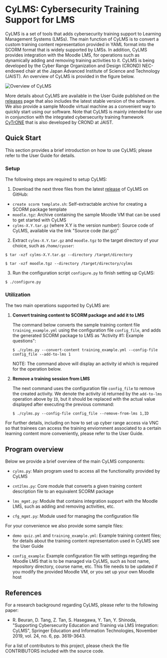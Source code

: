 # CyLMS: Cybersecurity Training Support for LMS

CyLMS is a set of tools that adds cybersecurity training support to
Learning Management Systems (LMSs). The main function of CyLMS is to
convert a custom training content representation provided in YAML
format into the SCORM format that is widely supported by LMSs. In
addition, CyLMS provides integration with the Moodle LMS, for
operations such as dynamically adding and removing training activities
to it. CyLMS is being developed by the Cyber Range Organization and
Design (CROND) NEC-endowed chair at the Japan Advanced Institute of
Science and Technology (JAIST). An overview of CyLMS is provided in
the figure below.

![Overview of CyLMS](https://github.com/crond-jaist/cylms/blob/master/cylms_overview.png)

More details about CyLMS are available in the User Guide published on
the [releases](https://github.com/crond-jaist/cylms/releases) page
that also includes the latest stable version of the software. We also
provide a sample Moodle virtual machine as a convenient way to quickly
start using our software. Note that CyLMS is mainly intended for use
in conjunction with the integrated cybersecurity training framework
[CyTrONE](https://github.com/crond-jaist/cytrone) that is also
developed by CROND at JAIST.


## Quick Start

This section provides a brief introduction on how to use CyLMS; please
refer to the User Guide for details.

### Setup

The following steps are required to setup CyLMS:

1. Download the next three files from the latest
   [release](https://github.com/crond-jaist/cylms/releases) of CyLMS
   on GitHub:

  - `create scorm template.sh`: Self-extractable archive for
    creating a SCORM package template
  - `moodle.tgz`: Archive containing the sample Moodle VM that can be
    used to get started with CyLMS
  - `cylms-X.Y.tar.gz` (where X.Y is the version number): Source
    code of CyLMS, available via the link "Source code (tar.gz)"

2. Extract `cylms-X.Y.tar.gz` and `moodle.tgz` to the target directory
   of your choice, such as `/home/cyuser`:

  `$ tar -xzf cylms-X.Y.tar.gz --directory /target/directory`

  `$ tar -xzf moodle.tgz --directory /target/directory/cylms`

3. Run the configuration script `configure.py` to finish setting up
   CyLMS:

  `$ ./configure.py`

### Utilization

The two main operations supported by CyLMS are:

1. **Convert training content to SCORM package and add it to LMS**

   The command below converts the sample training content file
   `training_example.yml` using the configuration file `config_file`,
   and adds the generated SCORM package to LMS as "Activity #1:
   Example questions":

   `$ ./cylms.py --convert-content training_example.yml --config-file config_file --add-to-lms 1`

   NOTE: The command above will display an activity id which is
   required for the operation below.

2. **Remove a training session from LMS**

   The next command uses the configuration file `config_file` to
   remove the created activity. We denote the activity id returned by
   the `add-to-lms` operation above by `ID`, but it should be replaced
   with the actual value displayed after executing the previous
   command:

   `$ ./cylms.py --config-file config_file --remove-from-lms 1,ID`

For further details, including on how to set up cyber range access via
VNC so that trainees can access the training enviornment associated to
a certain learning content more conveniently, please refer to the User
Guide.


## Program overview

Below we provide a brief overview of the main CyLMS components:

* `cylms.py`: Main program used to access all the functionality
  provided by CyLMS

* `cnt2lms.py`: Core module that converts a given training content
  description file to an equivalent SCORM package

* `lms_mgmt.py`: Module that contains integration support with the
  Moodle LMS, such as adding and removing activities, etc.

* `cfg_mgmt.py`: Module used for managing the configuration file

For your convenience we also provide some sample files:

* `demo quiz.yml` and `training_example.yml`: Example training content
  files; for details about the training content representation used in
  CyLMS see the User Guide

* `config_example`: Example configuration file with settings regarding
  the Moodle LMS that is to be managed via CyLMS, such as host name,
  repository directory, course name, etc. This file needs to be
  updated if you modify the provided Moodle VM, or you set up your own
  Moodle host


## References

For a research background regarding CyLMS, please refer to the
following paper:

* R. Beuran, D. Tang, Z. Tan, S. Hasegawa, Y. Tan, Y. Shinoda,
  "Supporting Cybersecurity Education and Training via LMS
  Integration: CyLMS", Springer Education and Information
  Technologies, November 2019, vol. 24, no. 6, pp. 3619-3643.

For a list of contributors to this project, please check the file
CONTRIBUTORS included with the source code.

